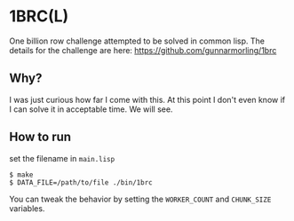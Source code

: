 # 1BRC(L)

One billion row challenge attempted to be solved in common lisp. 
The details for the challenge are here: https://github.com/gunnarmorling/1brc


## Why?

I was just curious how far I come with this. At this point I don't even know if I can solve it in acceptable time.
We will see.

## How to run 

set the filename in `main.lisp`

  ``` shell
$ make
$ DATA_FILE=/path/to/file ./bin/1brc 
  ```
  
You can tweak the behavior by setting the `WORKER_COUNT` and `CHUNK_SIZE` variables.

  
